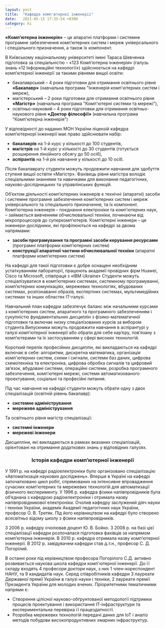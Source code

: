 ```yaml
---
layout: post
title:  "Кафедра комп'ютерної інженерії"
date:   2021-05-15 17:35:54 +0300
category: ki
---
```

<p><strong>«Комп’ютерна інженерія»</strong> – це апаратні платформи і системне програмне забезпечення комп’ютерних систем і мереж універсального і спеціального призначення, а також їх компонент.</p>
<p>В Київському національному університеті імені Тараса Шевченка підготовка за спеціальністю – «123 Комп’ютерна інженерія» (галузь знань «12 Інформаційні технології») здійснюється на кафедрі комп’ютерної інженерії за такими рівнями вищої освіти:</p>
<ul>
<li>бакалаврський – 4 роки підготовки для отримання освітнього рівня <strong>«Бакалавр»</strong> (навчальна програма "Інженерія комп'ютерних систем і мереж),</li>
<li>магістерський – 2 роки підготовки для отримання освітнього рівня <strong>«Магістр»</strong> (навчальна програма "Комп'ютерні системи та мережі"),</li>
<li>освітньо-науковий – 4 роки підготовки для отримання освітньо-наукового рівня <strong>«Доктор філософії» </strong>(навчальна програма "Комп'ютерна інженерія")<strong><br></strong></li>
</ul>
<p>У відповідності до наданих МОН України ліцензій кафедра комп’ютернорї інженерії має право здійснювати набір:</p>
<ul>
<li><strong>бакалаврів</strong> на 1-й курс у кількості до 100 студентів,</li>
<li><strong>магістрів</strong> на 1-й курс у кількості до 30 студентів (готується розширення лінзійного обсягу до 50 осіб),</li>
<li><strong>аспірантів</strong> на 1-й рік навчання у кількості до 10 осіб.</li>
</ul>
<p>Пiсля бакалаврату студенти можуть продовжити навчання для здобуття ступеня вищої оствіти «Магiстр». Фахiвець рiвня магiстра володiє спецiальними знаннями та навичками для виконання педагогiчних, науково-дослiдницьких та управлiнських функцiй.</p>
<p>Об’єктом діяльності комп’ютерних інженерів є технічні (апаратні) засоби і системне програмне забезпечення комп’ютерних систем i мереж універсального та спеціального призначення, та їх компонент. Комп’ютерна інженерія – поєднання електроніки та комп’ютерних наук, – займається вивченням обчислювальної техніки, починаючи від мікропроцесорів до суперкомп’ютерів. Комп’ютерні інженери – це інженери-дослідники, які профілюються на кафедрі за двома напрямами:</p>
<ul>
<li><strong>засоби програмування та програмні засоби керування ресурсами</strong> (програмні платформи комп’ютерних систем)</li>
<li><strong>конструкції апаратної частини обчислювальної техніки</strong> (апаратні платформи комп’ютерних систем)</li>
</ul>
<p>На кафедрі для такої підготовки є добре оснащені необхідним устаткуванням лабораторії, працюють академії провідних фірм Huawei, Cisco та Microsoft, співпраця з «IBM Ukraine» Студенти можуть спеціалізуватися в комп’ютерних системах, системному програмуванні, комп’ютерних комунікаціях, мережевих технологіях, вбудованих системах, розпізнаванні образів, експертних системах, мультимедійних системах та інших областях IT-галузі.</p>
<p>Навчальний план кафедри забезпечує баланс між начальними курсами з комп’ютерних систем, апаратного та програмного забезпеченням і сукупністю фундаментальних дисциплін з фізико-математичної підготовки та включає низку спеціалізованих курсів за вибором студента.Випускники можуть продовжити навчання в аспірантурі у галузі комп’ютерної інженерії або обрати для себе кар’єру, пов’язану з комп’ютерами та їх застосуванням у сфері високих технологій.</p>
<p>Короткий перелік професійних дисциплін, які викладаються на кафедрі включає в себе: алгоритми, дискретна математика, організація комп'ютерних систем, схеми і сигнали, системи баз даних, цифрова схемотехніка та електроніка, цифрова обробка сигналів та цифровий зв’язок, вбудовані системи, операційні системи, розробка програмного забезпечення, комп’ютерні мережі, системи автоматизованого проектування, соціальні та професійні питання.</p>
<p>Під час навчання на кафедрі студенти можуть обрати одну з двох спеціалізацій (освітній рівень бакалавр):</p>
<ul>
<li><strong>системне адміністрування</strong></li>
<li><strong>мережеве адміністрування</strong></li>
</ul>
<p>Та освітнього рівня магістр спеціалізації:</p>
<ul>
<li><strong>системні інженери</strong></li>
<li><strong>мережеві інженери</strong></li>
</ul>
<p>Дисципліни, які викладаються в рамках вказаних спеціалізацій, орієнтовані на отримання додаткових знань у відповідних галузях.</p>
<h3 style="text-align: center;">Історія кафедри комп’ютерної інженерії</h3>
<p>У 1991 р. на кафедрі радіоелектроніки було організовано спеціалізацію «Автоматизація наукових досліджень». Вперше в Україні на кафедрі започатковано цикл робіт, спрямованих на інтенсивне впровадження сучасних комп’ютерних та мережевих технологій для автоматизації фізичного експерименту. У 1996 р. кафедра фізики напівпровідників була об’єднана з кафедрою радіоелектроніки і отримала назву напівпровідникової електроніки. Очолив кафедру заслужений діяч науки і техніки України, академік Академії педагогічних наук України, професор О. В. Третяк. Під його керівництвом на кафедрі було створено всесвітньо відому школу з фізики напівпровідників.&nbsp;</p>
<p>З 2006 р. кафедру очолював доцент Ю. В. Бойко. З 2008 р. на базі цієї спеціалізації кафедри розпочалася підготовка фахівців за напрямом комп’ютерна інженерія. В 2010 р. кафедра отримала назву комп’ютерної інженерії. В 2012 р. завідувачем кафедри став д.т.н., професор С. Д. Погорілий.</p>
<p>В останні роки під керівництвом професора Погорілого С.Д. активно розвивається наукова школа кафедри комп'ютерної інженерії. До її складу входять 4 професори доктори наук, з них 1 член-кореспондент НАНУ, та 9 кандидатів наук. Серед співробітників кафедри 3 лауреати Державної премії України в галузі науки і техніки, 2 лауреати премії Президента України для молодих вчених. Пріоритетними тематичними напрями є:</p>
<ul>
<li>Створення цілісної науково-обґрунтованої методології підтримки процесів проектування і використання ІТ-інфраструктури та експериментальна перевірка її працездатності.</li>
<li>Розробка мережевих технологій передачі даних для IoT і аналіз методів побудови високопродуктивних хмарних інфраструктур.</li>
</ul>
<p>&nbsp;</p>